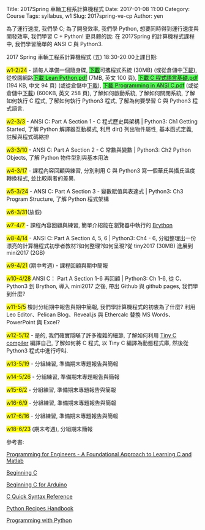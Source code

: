 Title: 2017Spring 車輛工程系計算機程式
Date: 2017-01-08 11:00
Category: Course
Tags: syllabus, w1
Slug: 2017spring-ve-cp
Author: yen

為了運行速度, 我們學 C; 為了開發效率, 我們學 Python, 想要同時得到運行速度與開發效率, 我們學習 C + Python! 更具體的說: 在 2017Spring 的計算機程式課程中, 我們學習簡單的 ANSI C 與 Python3.

<!-- PELICAN_END_SUMMARY -->

2017 Spring 車輛工程系計算機程式 (五) 18:30-20:00上課日期:

<span style="background-color: #ffff00">w1-2/24</span> - 請每人準備一個隨身碟, <span style="background-color: #55ff55"><a href="http://service.mde.tw/download/?type=files&filename=tiny2017_30MB.7z">下載</a></span>可攜程式系統 (30MB) (或從倉儲中<a href="./../data/tiny2017.7z">下載</a>), 從校園網路<span style="background-color: #55ff55"><a href="http://link.springer.com/book/10.1007/978-1-4842-2385-7">下載 Lean Python.pdf</a></span> (7MB, 英文 100 頁), <span style="background-color: #55ff55"><a href="https://service.mde.tw/download/?type=files&filename=jsliu_c_programming.pdf">下載 C 程式語言基礎.pdf</a></span> (194 KB, 中文 94 頁) (或從倉儲中<a href="./../data/jsliu_c_programming.pdf">下載</a>), <span style="background-color: #55ff55"><a href="https://service.mde.tw/download/?type=files&filename=Programming-in-ANSI-C.pdf">下載 Programming in ANSI C.pdf</a></span> (或從倉儲中<a href="./../data/Programming-in-ANSI-C.pdf">下載</a>) (600KB, 英文 258 頁), 了解如何啟動系統, 了解如何關閉系統, 了解如何執行 C 程式, 了解如何執行 Python3 程式, 了解為何要學習 C 與 Python3 程式語言.

<span style="background-color: #ffff00">w2-3/3</span> - ANSI C: Part A Section 1 - C 程式歷史與架構 | Python3: Ch1 Getting Started, 了解 Python 解譯器互動模式, 利用 dir() 列出物件屬性, 基本函式定義, 註解與程式碼縮排

<span style="background-color: #ffff00">w3-3/10</span> - ANSI C: Part A Section 2 - C 常數與變數 | Python3: Ch2 Python Objects, 了解 Python 物件型別與基本用法

<span style="background-color: #ffff00">w4-3/17</span> - 課程內容回顧與練習, 分別利用 C 與 Python3 寫一個華氏與攝氏溫度轉換程式, 並比較兩者的差異.

<span style="background-color: #ffff00">w5-3/24</span> - ANSI C: Part A Section 3 - 變數賦值與表達式 | Python3: Ch3 Program Structure, 了解 Python 程式架構

<span style="background-color: #ffff00">w6-3/31</span>(放假)

<span style="background-color: #ffff00">w7-4/7</span> - 課程內容回顧與練習, 簡單介紹能在瀏覽器中執行的 <a href="https://brython.info/">Brython</a>

<span style="background-color: #ffff00">w8-4/14</span> - ANSI C: Part A Section 4, 5, 6 | Python3: Ch4 - 6, 分組整理出一份漂亮的計算機程式初學者教材?如何整理?如何呈現?從 tiny2017 (30MB) 進展到 mini2017 (2GB)

<span style="background-color: #ffff00">w9-4/21</span> (期中考週) - 課程回顧與期中簡報

<span style="background-color: #ffff00">w10-4/28</span> ANSI C： Part A Section 1-6 再回顧 | Python3: Ch 1-6, 從 C、Python3 到 Brython, 導入 mini2017 之後, 帶出 Github 與 github pages, 我們學到什麼?

<span style="background-color: #ffff00">w11-5/5</span> 檢討分組期中報告與期中簡報, 我們學計算機程式的初衷為了什麼? 利用 Leo Editor、Pelican Blog、Reveal.js 與 Ethercalc 替換 MS Words、PowerPoint 與 Excel?

<span style="background-color: #ffff00">w12-5/12</span> - 是的, 我們確實隱瞞了許多複雜的細節, 了解如何利用 <a href="http://bellard.org/tcc/">Tiny C compiler</a> 編譯自己, 了解如何將 C 程式, 以 Tiny C 編譯為動態程式庫, 然後從 Python3 程式中進行呼叫.

<span style="background-color: #ffff00">w13-5/19</span> - 分組練習, 準備期末專題報告與簡報

<span style="background-color: #ffff00">w14-5/26</span> - 分組練習, 準備期末專題報告與簡報

<span style="background-color: #ffff00">w15-6/2</span> - 分組練習, 準備期末專題報告與簡報

<span style="background-color: #ffff00">w16-6/9</span> - 分組練習, 準備期末專題報告與簡報

<span style="background-color: #ffff00">w17-6/16</span> - 分組練習, 準備期末專題報告與簡報

<span style="background-color: #ffff00">w18-6/23</span> (期末考週), 分組期末簡報

參考書: 

<a href="http://link.springer.com/book/10.1007/978-3-642-23303-6">Programming for Engineers - A Foundational Approach to Learning C and Matlab</a>

<a href="http://link.springer.com/book/10.1007/978-1-4302-0657-6">Beginning C</a>

<a href="http://link.springer.com/book/10.1007/978-1-4302-4777-7">Beginning C for Arduino</a>

<a href="http://link.springer.com/book/10.1007/978-1-4302-6500-9">C Quick Syntax Reference</a>

<a href="http://link.springer.com/book/10.1007/978-1-4842-0241-8">Python Recipes Handbook</a>

<a href="http://link.springer.com/book/10.1007/978-981-10-3277-6">Programming with Python</a>